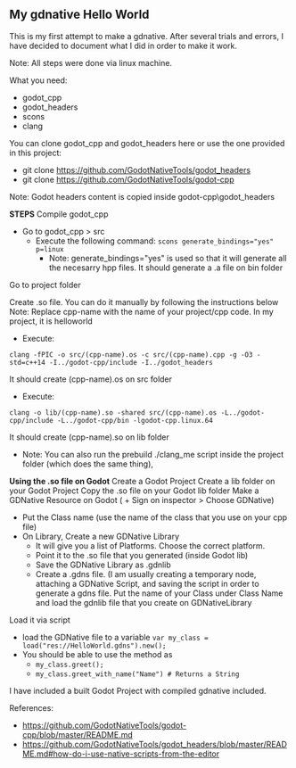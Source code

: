 ## My gdnative Hello World
This is my first attempt to make a gdnative. After several trials and errors, I have decided to document what I did in order to make it work.

Note: All steps were done via linux machine.

What you need: 
  * godot_cpp
  * godot_headers 
  * scons 
  * clang

You can clone godot_cpp and godot_headers here or use the one provided in this project:
  * git clone https://github.com/GodotNativeTools/godot_headers
  * git clone https://github.com/GodotNativeTools/godot-cpp

Note: Godot headers content is copied inside godot-cpp\godot_headers

**STEPS**
Compile godot_cpp
  * Go to godot_cpp > src
    * Execute the following command: ```scons generate_bindings="yes" p=linux```
      * Note: generate_bindings="yes" is used so that it will generate all the necesarry hpp files. It should generate a .a file on bin folder			  
		
Go to project folder

Create .so file. You can do it manually by following the instructions below
Note: Replace cpp-name with the name of your project/cpp code. In my project, it is helloworld
  * Execute:
  ```
  clang -fPIC -o src/(cpp-name).os -c src/(cpp-name).cpp -g -O3 -std=c++14 -I../godot-cpp/include -I../godot_headers
  ```
  It should create (cpp-name).os on src folder

  * Execute:
  ```
  clang -o lib/(cpp-name).so -shared src/(cpp-name).os -L../godot-cpp/include -L../godot-cpp/bin -lgodot-cpp.linux.64
  ```
  It should create (cpp-name).so on lib folder

  * Note: You can also run the prebuild ./clang_me script inside the project folder (which does the same thing),

**Using the .so file on Godot**
Create a Godot Project
Create a lib folder on your Godot Project
Copy the .so file on your Godot lib folder
Make a GDNative Resource on Godot ( + Sign on inspector > Choose GDNative)
  * Put the Class name (use the name of the class that you use on your cpp file)
  * On Library, Create a new GDNative Library
    * It will give you a list of Platforms. Choose the correct platform.
    * Point it to the .so file that you generated (inside Godot lib)
    * Save the GDNative Library as <name>.gdnlib
    * Create a <name>.gdns file. (I am usually creating a temporary node, attaching a GDNative Script, and saving the script in order to generate a gdns file. Put the name of your Class under Class Name and load the gdnlib file that you create on GDNativeLibrary

Load it via script
  * load the GDNative file to a variable
	```var my_class = load("res://HelloWorld.gdns").new();```
  * You should be able to use the method as
	* ```my_class.greet();```
	* ```my_class.greet_with_name("Name") # Returns a String```
	
I have included a built Godot Project with compiled gdnative included.


References:
* https://github.com/GodotNativeTools/godot-cpp/blob/master/README.md
* https://github.com/GodotNativeTools/godot_headers/blob/master/README.md#how-do-i-use-native-scripts-from-the-editor
